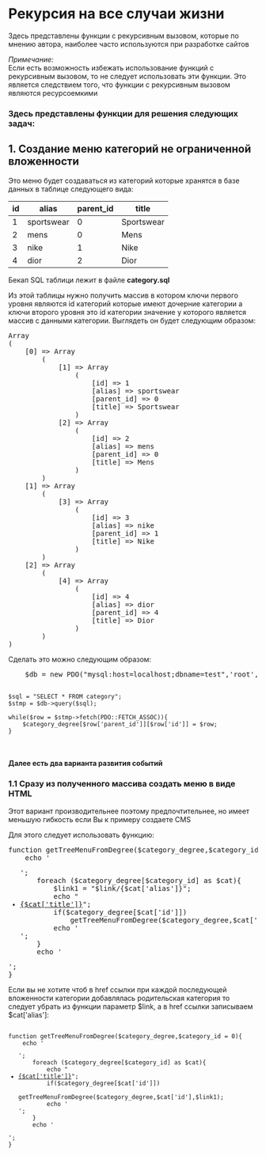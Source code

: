 <h1>Рекурсия на все случаи жизни</h1>

<p>Здесь представлены функции с рекурсивным вызовом, которые по мнению автора, наиболее часто используются при разработке сайтов</p>

<p><i>Примечание:</i><br>
Если есть возможность избежать использование функций с рекурсивным вызовом, то не следует использовать эти функции. Это является следствием того, что функции с рекурсивным вызовом являются ресурсоемкими
</p>
<h3>Здесь представлены функции для решения следующих задач:</h3>

<h2>1. Создание меню категорий не ограниченной вложенности</h2>

<p>Это меню будет создаваться из категорий которые хранятся в базе данных в таблице следующего вида:</p>

<table>
    <thead>
    <tr>
        <th>id</th>
        <th>alias</th>
        <th>parent_id</th>
        <th>title</th>
    </tr>
    </thead>
    <tbody>
    <tr>
        <td>1</td>
        <td>sportswear</td>
        <td>0</td>
        <td>Sportswear</td>
    </tr>
    <tr>
        <td>2</td>
        <td>mens</td>
        <td>0</td>
        <td>Mens</td>
    </tr>
    <tr>
        <td>3</td>
        <td>nike</td>
        <td>1</td>
        <td>Nike</td>
    </tr>
        <td>4</td>
        <td>dior</td>
        <td>2</td>
        <td>Dior</td>
    </tr>
    </tbody>
</table>
<p>Бекап SQL таблици лежит в файле <b>category.sql</b></p>

<p>Из этой таблицы нужно получить массив в котором ключи первого уровня являются id категорий которые имеют дочерние категории а ключи второго уровня это id категории значение у которого является массив с данными категории. Выглядеть он будет следующим образом:</p>
<pre>
Array
(
    [0] => Array
        (
            [1] => Array
                (
                    [id] => 1
                    [alias] => sportswear
                    [parent_id] => 0
                    [title] => Sportswear
                )
            [2] => Array
                (
                    [id] => 2
                    [alias] => mens
                    [parent_id] => 0
                    [title] => Mens
                )
        )
    [1] => Array
        (
            [3] => Array
                (
                    [id] => 3
                    [alias] => nike
                    [parent_id] => 1
                    [title] => Nike
                )
        )
    [2] => Array
        (
            [4] => Array
                (
                    [id] => 4
                    [alias] => dior
                    [parent_id] => 4
                    [title] => Dior
                )
        )
)
</pre>
<p>Сделать  это можно следующим образом:</p>
<pre>
    $db = new PDO("mysql:host=localhost;dbname=test",'root','');

    $sql = "SELECT * FROM category";
    $stmp = $db->query($sql);

    while($row = $stmp->fetch(PDO::FETCH_ASSOC)){
        $category_degree[$row['parent_id']][$row['id']] = $row;
    }
</pre>

<h4>Далее есть два варианта развития событий</h4>
<h3>1.1	Сразу из полученного массива создать меню в виде HTML</h3>
<p>Этот вариант производительнее поэтому предпочтительнее, но имеет меньшую гибкость если Вы к примеру создаете CMS</p>
<p>Для этого следует использовать функцию: </p>
<pre>
function getTreeMenuFromDegree($category_degree,$category_id = 0,$link = &quot;http://site.com&quot;){
    echo &apos;<ul>&apos;;
    foreach ($category_degree[$category_id] as $cat){
        $link1 = &quot;$link/{$cat[&apos;alias&apos;]}&quot;;
        echo &quot;<li><a href=&apos;$link1&apos;>{$cat[&apos;title&apos;]}</a>&quot;;
        if($category_degree[$cat[&apos;id&apos;]])
            getTreeMenuFromDegree($category_degree,$cat[&apos;id&apos;],$link1);
        echo &apos;</li>&apos;;
    }
    echo &apos;</ul>&apos;;
}
</pre>
<p>Если вы не хотите чтоб в href ссылки при каждой последующей вложенности категории добавлялась родительская категория то следует убрать из функции параметр $link, а в href ссылки записываем $cat[&apos;alias&apos;]:</p>
<code>
function getTreeMenuFromDegree($category_degree,$category_id = 0){
    echo &apos;<ul>&apos;;
    foreach ($category_degree[$category_id] as $cat){
        echo &quot;<li><a href=&apos;{$cat[&apos;alias&apos;]}&apos;>{$cat[&apos;title&apos;]}</a>&quot;;
        if($category_degree[$cat[&apos;id&apos;]])
            getTreeMenuFromDegree($category_degree,$cat[&apos;id&apos;],$link1);
        echo &apos;</li>&apos;;
    }
    echo &apos;</ul>&apos;;
}
</code>

